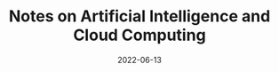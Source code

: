 ---
title : "Notes on Artificial Intelligence and Cloud Computing"
description: "Data Doks is a set of notes on using Artificial Intelligence and Cloud Computing."
lead: "Data Doks is a set of notes on using Artificial Intelligence and Cloud Computing."
date: 2022-06-13
lastmod: 2022-06-13
draft: false
images: []
---